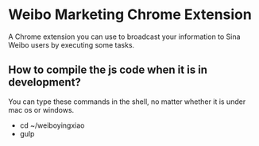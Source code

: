 # Weibo Marketing Chrome Extension
A Chrome extension you can use to broadcast your information to Sina Weibo users by executing some tasks.

## How to compile the js code when it is in development?

You can type these commands in the shell, no matter whether it is under mac os or windows.

* cd ~/weiboyingxiao
* gulp


